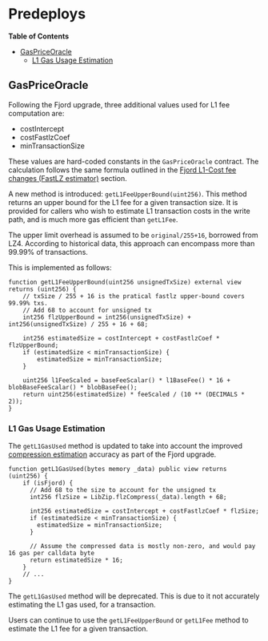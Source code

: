 # Predeploys

<!-- START doctoc generated TOC please keep comment here to allow auto update -->
<!-- DON'T EDIT THIS SECTION, INSTEAD RE-RUN doctoc TO UPDATE -->
**Table of Contents**

- [GasPriceOracle](#gaspriceoracle)
  - [L1 Gas Usage Estimation](#l1-gas-usage-estimation)

<!-- END doctoc generated TOC please keep comment here to allow auto update -->

## GasPriceOracle

Following the Fjord upgrade, three additional values used for L1 fee computation are:

- costIntercept
- costFastlzCoef
- minTransactionSize

These values are hard-coded constants in the `GasPriceOracle` contract. The
calculation follows the same formula outlined in the
[Fjord L1-Cost fee changes (FastLZ estimator)](./exec-engine.md#fjord-l1-cost-fee-changes-fastlz-estimator)
section.

A new method is introduced: `getL1FeeUpperBound(uint256)`. This method returns an upper bound for the L1 fee
for a given transaction size. It is provided for callers who wish to estimate L1 transaction costs in the
write path, and is much more gas efficient than `getL1Fee`.

The upper limit overhead is assumed to be `original/255+16`, borrowed from LZ4. According to historical data, this
approach can encompass more than 99.99% of transactions.

This is implemented as follows:

```solidity
function getL1FeeUpperBound(uint256 unsignedTxSize) external view returns (uint256) {
    // txSize / 255 + 16 is the pratical fastlz upper-bound covers 99.99% txs.
    // Add 68 to account for unsigned tx
    int256 flzUpperBound = int256(unsignedTxSize) + int256(unsignedTxSize) / 255 + 16 + 68;
    
    int256 estimatedSize = costIntercept + costFastlzCoef * flzUpperBound;
    if (estimatedSize < minTransactionSize) {
        estimatedSize = minTransactionSize;
    }
  
    uint256 l1FeeScaled = baseFeeScalar() * l1BaseFee() * 16 + blobBaseFeeScalar() * blobBaseFee();
    return uint256(estimatedSize) * feeScaled / (10 ** (DECIMALS * 2));
}
```

### L1 Gas Usage Estimation

The `getL1GasUsed` method is updated to take into account the improved [compression estimation](./exec-engine.md#fees)
accuracy as part of the Fjord upgrade.

```solidity
function getL1GasUsed(bytes memory _data) public view returns (uint256) {
    if (isFjord) {
      // Add 68 to the size to account for the unsigned tx
      int256 flzSize = LibZip.flzCompress(_data).length + 68;

      int256 estimatedSize = costIntercept + costFastlzCoef * flzSize;
      if (estimatedSize < minTransactionSize) {
        estimatedSize = minTransactionSize;
      }

      // Assume the compressed data is mostly non-zero, and would pay 16 gas per calldata byte
      return estimatedSize * 16;
    }
    // ...
}
```

The `getL1GasUsed` method will be deprecated. This is due to it not accurately estimating the
L1 gas used, for a transaction.

Users can continue to use the `getL1FeeUpperBound` or `getL1Fee` method to estimate the L1 fee for a given transaction.

